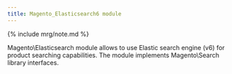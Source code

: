```yaml
---
title: Magento_Elasticsearch6 module
---
```


{% include mrg/note.md %}

Magento\Elasticsearch module allows to use Elastic search engine (v6) for product searching capabilities.
The module implements Magento\Search library interfaces.

